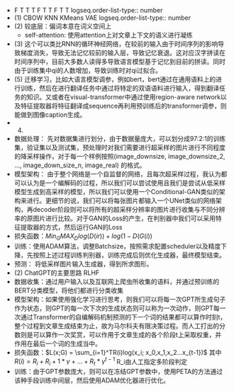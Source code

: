- F T T T F T T F T T
  logseq.order-list-type:: number
- (1) CBOW KNN KMeans VAE
  logseq.order-list-type:: number
- (2) 较底层：偏词本意在词义空间上
	- self-attention:  使用attention上对文章上下文的语义进行凝练
- (3) 这个可以类比RNN的循环神经网络，在较前的输入由于时间序列的影响导致梯度消失，导致无法记忆较前的输入层，导致记忆衰退。这对应汉字拼读在时间序列中，目前大多数人读得多导致语言模型基于记忆到目前的拼读。同时由于训练集中qi的人数增加，导致训练时对qi过拟合。
- (5) 迁移学习，比如大语言模型调参，例如bert，bert通过在通用语料上的进行训练，然后在进行翻译任务中通过将特定的双语语料进行输入，得到翻译任务的知识。又或者在visual-transformer中通过使用region-aware network以及特征提取器将特征翻译成sequence再利用预训练后的transformer调参，则能做到图像caption生成。
- 4.
- 数据处理： 先对数据集进行划分，由于数据量庞大，可以划分成97:2:1的训练集，验证集以及测试集，预处理时对我们需要进行超采样的图片进行不同程度的降采样操作，对于每一个样例按照(image_downsize, image_downsize_2, ..., image_down_size_n, image_real) 的格式。
- 模型架构： 由于整个网络是一个自监督的网络，且每次超采样过程，我认为都可以认为是一个编解码的过程，所以我们可以尝试使用且我们是尝试从低采样模型生成到高采样的模型，所以我们可以使用一个Conditional-GAN类似的架构来进行。更细节的说，我们可以将每张图片都输入一个UNet类似的网络架构，再decoder阶段则可以将所有的超采样分辨率的图片进行收集与不同分辨率的原图片进行比较。对于GAN的Loss的产生，在判别器中我们可以采用特征提取器的方式，然后运行GAN的Loss
- 损失函数：$Min_GMAX_D log(D(ir)) + log(1-D(G(i))$
- 训练：使用ADAM算法，调整Batchsize，按照需求配置scheduler以及精度下降，先按照上述过程训练判别器，训练完成后则优化生成器，最终模型结束。
- 预测： 将低采样图片输入生成器，得到所求图形。
- (2) ChatGPT的主要思路 RLHF
- 数据收集：通过用户输入以及互联网上爬虫所收集的语料，并通过预训练的BERT分类模型，将他们都进行分类收集
- 模型架构：如果使用强化学习进行思考，则我们可以将每一次GPT所生成句子作为状态，则GPT的每一次下次的生成状态则可以称为一次动作，则GPT每一次通过Transformer的自编解码机制预测的下一个词的结果都可以算作时刻t，整个过程到文章生成结束为止，故为马尔科夫有限决策过程。而人工打出的分数则是可以算作一次奖赏，可以作用于文章生成的各个阶段t上采取权重，并作用在最后一个词的生成当中。
- 损失函数：$L(x;G) = \sum_{i=1}^TR(i)log(x_i; x_0,x_1,x_2...x_{t-1})$ 其中 $R(i) = R_i + R_i+1 * \gamma+ ... + R_t * \gamma ^{t-1}$ R_i由人工指定多阶段判定
- 训练：由于GPT参数庞大，则可以在冻结GPT参数中，使用PETA的方法通过该种手段训练中间层，然后使用ADAM优化器进行优化。